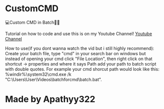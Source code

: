 # CustomCMD
 💻Custom CMD in Batch🐱‍💻

Tutorial on how to code and use this is on my Youtube Channel!
[Youtube Channel](https://youtube.com/@Apathyy322)

How to use(if you dont wanna watch the vid but i still highly recommend):
    Create your batch file, type "cmd" in your search bar on windows but instead of opening your cmd click "File Location", then right click on that shortcut -> properties and where it says Path add your path to
    batch script with double quotes. For example your cmd shorcut path would look like this: %windir%\system32\cmd.exe /k "C:\Users\User\Videos\batchforcmd\batch.bat".

# Made by Apathyy322

